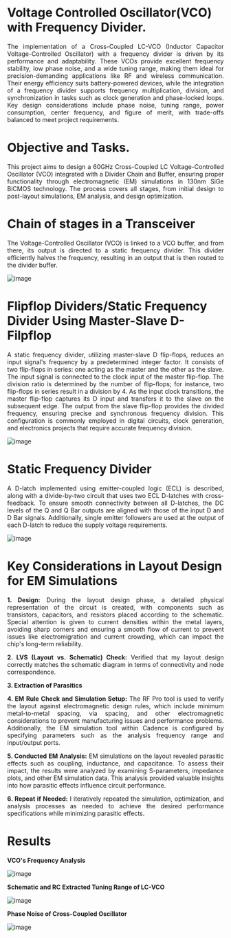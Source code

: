 # Voltage Controlled Oscillator(VCO) with Frequency Divider.

<div style="text-align: justify;">
  
The implementation of a Cross-Coupled LC-VCO (Inductor Capacitor Voltage-Controlled Oscillator) with a frequency divider is driven by its performance and adaptability. These VCOs provide excellent frequency stability, low phase noise, and a wide tuning range, 
making them ideal for precision-demanding applications like RF and wireless communication. Their energy efficiency suits battery-powered devices, while the integration of a frequency divider supports frequency multiplication, division, and synchronization in tasks
such as clock generation and phase-locked loops. Key design considerations include phase noise, tuning range, power consumption, center frequency, and figure of merit, with trade-offs balanced to meet project requirements.

</div>

# Objective and Tasks.

<div style="text-align: justify;">

This project aims to design a 60GHz Cross-Coupled LC Voltage-Controlled Oscillator (VCO) integrated with a Divider Chain and Buffer, ensuring proper functionality through electromagnetic (EM) simulations in 130nm SiGe BiCMOS technology. The process covers all stages, 
from initial design to post-layout simulations, EM analysis, and design optimization.

</div>

# Chain of stages in a Transceiver

<div style="text-align: justify;">

The Voltage-Controlled Oscillator (VCO) is linked to a VCO buffer, and from there, its output is directed to a static frequency divider. This divider efficiently halves the frequency, resulting in an output that is then routed to the divider buffer.

</div>

![image](https://github.com/user-attachments/assets/6a561611-f98f-42e6-b0a7-fb899c5b8ac7)

 # Flipflop Dividers/Static Frequency Divider Using Master-Slave D-Filpflop

<div style="text-align: justify;">
  
A static frequency divider, utilizing master-slave D flip-flops, reduces an input signal's frequency by a predetermined integer factor. It consists of two flip-flops in series: one acting as the master and the other as the slave. The input signal is connected to the clock input of the master flip-flop. The division ratio is determined by the number of flip-flops; for instance, two flip-flops in series result in a division by 4. As the input clock transitions, the master flip-flop captures its D input and transfers it to the slave on the subsequent edge. The output from the slave flip-flop provides the divided frequency, ensuring precise and synchronous frequency division. This configuration is commonly employed in digital circuits, clock generation, and electronics projects that require accurate frequency division.

</div>

 ![image](https://github.com/user-attachments/assets/623f7918-fb32-4421-8375-37e56b094959)

# Static Frequency Divider

<div style="text-align: justify;">

A D-latch implemented using emitter-coupled logic (ECL) is described, along with a divide-by-two circuit that uses two ECL D-latches with cross-feedback. To ensure smooth connectivity between all D-latches, the DC levels of the Q and Q Bar outputs are aligned with those of the input D and D Bar signals. Additionally, single emitter followers are used at the output of each D-latch to reduce the supply voltage requirements.

</div>

 ![image](https://github.com/user-attachments/assets/7345b598-eb85-4758-b2f2-c5f1d6e13d2c)

# Key Considerations in Layout Design for EM Simulations

<div style="text-align: justify;">
  
**1. Design:** During the layout design phase, a detailed physical representation of the circuit is created, with components such as transistors, capacitors, and resistors placed according to the schematic. Special attention is given to current densities within the metal layers, avoiding sharp corners and ensuring a smooth flow of current to prevent issues like electromigration and current crowding, which can impact the chip's long-term reliability.

**2. LVS (Layout vs. Schematic) Check:** Verified that my layout design correctly matches the schematic diagram in terms of connectivity and node correspondence.

**3. Extraction of Parasitics**

**4. EM Rule Check and Simulation Setup:** The RF Pro tool is used to verify the layout against electromagnetic design rules, which include minimum metal-to-metal spacing, via spacing, and other electromagnetic considerations to prevent manufacturing issues and performance problems. Additionally, the EM simulation tool within Cadence is configured by specifying parameters such as the analysis frequency range and input/output ports.

**5. Conducted EM Analysis:** EM simulations on the layout revealed parasitic effects such as coupling, inductance, and capacitance. To assess their impact, the results were analyzed by examining S-parameters, impedance plots, and other EM simulation data. This analysis provided valuable insights into how parasitic effects influence circuit performance.

**6. Repeat if Needed:** I iteratively repeated the simulation, optimization, and analysis processes as needed to achieve the desired performance specifications while minimizing parasitic effects.

</div>

# Results

**VCO's Frequency Analysis**

![image](https://github.com/user-attachments/assets/95f442e9-c404-4605-9089-98c8fdddec04)

**Schematic and RC Extracted Tuning Range of LC-VCO**

![image](https://github.com/user-attachments/assets/a5cc6ac0-2c40-430f-a190-967314dac95f)

**Phase Noise of Cross-Coupled Oscillator**

![image](https://github.com/user-attachments/assets/bc05f800-e5b7-4a98-8c64-8897707103ba)

<!--# VCO + Divider + Buffers Full Layout Design -->

<!--The layout can still be further optimized; this is just a preliminary concept to demonstrate how the design appears when all the blocks are combined. -->
<!-- ![image](https://github.com/user-attachments/assets/d038490a-ea59-40b0-b8b8-62c12b4c04b9) -->



